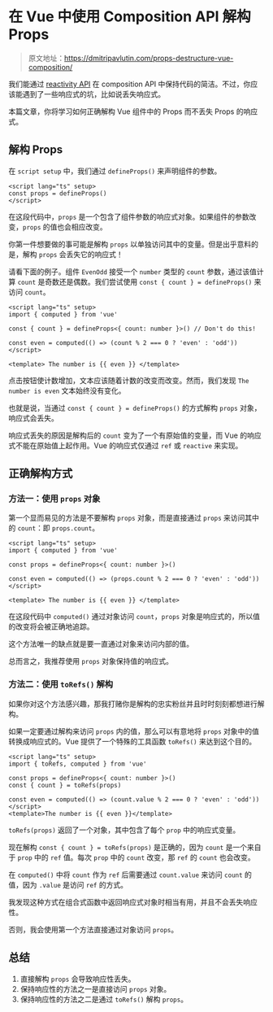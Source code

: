 # 在 Vue 中使用 Composition API 解构 Props

> 原文地址：<https://dmitripavlutin.com/props-destructure-vue-composition/>

我们能通过 [reactivity API](https://vuejs.org/api/reactivity-core.html) 在 composition API 中保持代码的简洁。不过，你应该能遇到了一些响应式的坑，比如说丢失响应式。

本篇文章，你将学习如何正确解构 Vue 组件中的 Props 而不丢失 Props 的响应式。

## 解构 Props

在 `script setup` 中，我们通过 `defineProps()` 来声明组件的参数。

```vue
<script lang="ts" setup>
const props = defineProps()
</script>
```

在这段代码中，`props` 是一个包含了组件参数的响应式对象。如果组件的参数改变，`props` 的值也会相应改变。

你第一件想要做的事可能是解构 `props` 以单独访问其中的变量。但是出乎意料的是，解构 `props` 会丢失它的响应式！

请看下面的例子。组件 `EvenOdd` 接受一个 `number` 类型的 `count` 参数，通过该值计算 `count` 是奇数还是偶数。我们尝试使用 `const { count } = defineProps()` 来访问 `count`。

```vue
<script lang="ts" setup>
import { computed } from 'vue'

const { count } = defineProps<{ count: number }>() // Don't do this!

const even = computed(() => (count % 2 === 0 ? 'even' : 'odd'))
</script>

<template> The number is {{ even }} </template>
```

点击按钮使计数增加，文本应该随着计数的改变而改变。然而，我们发现 `The number is even` 文本始终没有变化。

也就是说，当通过 `const { count } = defineProps()` 的方式解构 `props` 对象，响应式会丢失。

响应式丢失的原因是解构后的 `count` 变为了一个有原始值的变量，而 Vue 的响应式不能在原始值上起作用。Vue 的响应式仅通过 `ref` 或 `reactive` 来实现。

## 正确解构方式

### 方法一：使用 `props` 对象

第一个显而易见的方法是不要解构 `props` 对象，而是直接通过 `props` 来访问其中的 `count`：即 `props.count`。

```vue
<script lang="ts" setup>
import { computed } from 'vue'

const props = defineProps<{ count: number }>()

const even = computed(() => (props.count % 2 === 0 ? 'even' : 'odd'))
</script>

<template> The number is {{ even }} </template>
```

在这段代码中 `computed()` 通过对象访问 `count`，`props` 对象是响应式的，所以值的改变将会被正确地追踪。

这个方法唯一的缺点就是要一直通过对象来访问内部的值。

总而言之，我推荐使用 `props` 对象保持值的响应式。

### 方法二：使用 `toRefs()` 解构

如果你对这个方法感兴趣，那我打赌你是解构的忠实粉丝并且时时刻刻都想进行解构。

如果一定要通过解构来访问 `props` 内的值，那么可以有意地将 `props` 对象中的值转换成响应式的。Vue 提供了一个特殊的工具函数 `toRefs()` 来达到这个目的。

```vue
<script lang="ts" setup>
import { toRefs, computed } from 'vue'

const props = defineProps<{ count: number }>()
const { count } = toRefs(props)

const even = computed(() => (count.value % 2 === 0 ? 'even' : 'odd'))
</script>
<template>The number is {{ even }}</template>
```

`toRefs(props)` 返回了一个对象，其中包含了每个 `prop` 中的响应式变量。

现在解构 `const { count } = toRefs(props)` 是正确的，因为 `count` 是一个来自于 `prop` 中的 `ref` 值。每次 `prop` 中的 `count` 改变，那 `ref` 的 `count` 也会改变。

在 `computed()` 中将 `count` 作为 `ref` 后需要通过 `count.value` 来访问 `count` 的值，因为 `.value` 是访问 `ref` 的方式。

我发现这种方式在组合式函数中返回响应式对象时相当有用，并且不会丢失响应性。

否则，我会使用第一个方法直接通过对象访问 `props`。

## 总结

1. 直接解构 `props` 会导致响应性丢失。
2. 保持响应性的方法之一是直接访问 `props` 对象。
3. 保持响应性的方法之二是通过 `toRefs()` 解构 `props`。

